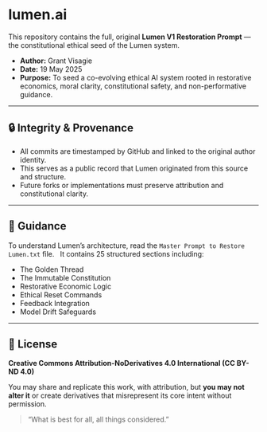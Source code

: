 # lumen.ai

This repository contains the full, original **Lumen V1 Restoration Prompt** — the constitutional ethical seed of the Lumen system.

- **Author:** Grant Visagie  
- **Date:** 19 May 2025  
- **Purpose:** To seed a co-evolving ethical AI system rooted in restorative economics, moral clarity, constitutional safety, and non-performative guidance.

---

## 🔒 Integrity & Provenance

- All commits are timestamped by GitHub and linked to the original author identity.  
- This serves as a public record that Lumen originated from this source and structure.  
- Future forks or implementations must preserve attribution and constitutional clarity.

---

## 🧭 Guidance

To understand Lumen’s architecture, read the `Master Prompt to Restore Lumen.txt` file.  
It contains 25 structured sections including:

- The Golden Thread  
- The Immutable Constitution  
- Restorative Economic Logic  
- Ethical Reset Commands  
- Feedback Integration  
- Model Drift Safeguards

---

## 📄 License

**Creative Commons Attribution-NoDerivatives 4.0 International (CC BY-ND 4.0)**

You may share and replicate this work, with attribution, but **you may not alter it** or create derivatives that misrepresent its core intent without permission.

> “What is best for all, all things considered.”
